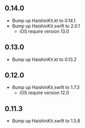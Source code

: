 ## 0.14.0
* Bump up HaishinKit.kt to 0.14.1
* Bump up HaishinKit.swift to 2.0.1
    * iOS require version 13.0

## 0.13.0

* Bump up HaishinKit.kt to 0.13.2

## 0.12.0

* Bump up HaishinKit.swift to 1.7.3
    * iOS require version 12.0

## 0.11.3

* Bump up HaishinKit.swift to 1.5.8
